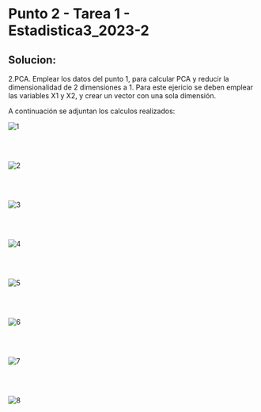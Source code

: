 # Punto 2 - Tarea 1 - Estadistica3_2023-2
## Solucion:

2.PCA. Emplear los datos del punto 1, para calcular PCA y reducir la dimensionalidad de 2 dimensiones a 1. Para este ejericio se deben emplear las variables X1 y X2, y crear un vector con una sola dimensión.

A continuación se adjuntan los calculos realizados:

![1](https://github.com/MiguelRiosT/Estadistica3_2023-2/blob/main/Tarea1/doc/ImagenesEmpleadas/Punto2/1.jpg)

<br>
<br>

![2](https://github.com/MiguelRiosT/Estadistica3_2023-2/blob/main/Tarea1/doc/ImagenesEmpleadas/Punto2/2.jpg)

<br>
<br>

![3](https://github.com/MiguelRiosT/Estadistica3_2023-2/blob/main/Tarea1/doc/ImagenesEmpleadas/Punto2/3.jpg)

<br>
<br>

![4](https://github.com/MiguelRiosT/Estadistica3_2023-2/blob/main/Tarea1/doc/ImagenesEmpleadas/Punto2/4.jpg)

<br>
<br>

![5](https://github.com/MiguelRiosT/Estadistica3_2023-2/blob/main/Tarea1/doc/ImagenesEmpleadas/Punto2/5.jpg)

<br>
<br>

![6](https://github.com/MiguelRiosT/Estadistica3_2023-2/blob/main/Tarea1/doc/ImagenesEmpleadas/Punto2/6.jpg)

<br>
<br>

![7](https://github.com/MiguelRiosT/Estadistica3_2023-2/blob/main/Tarea1/doc/ImagenesEmpleadas/Punto2/7.jpg)

<br>
<br>

![8](https://github.com/MiguelRiosT/Estadistica3_2023-2/blob/main/Tarea1/doc/ImagenesEmpleadas/Punto2/8.jpg)